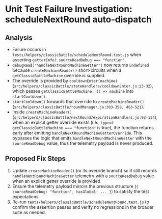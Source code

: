 # Unit Test Failure Investigation: scheduleNextRound auto-dispatch

## Analysis
- Failure occurs in `tests/helpers/classicBattle/scheduleNextRound.test.js` when asserting `getterInfo?.sourceReadDebug === "function"`.
- `debugRead("handleNextRoundMachineGetter")` now returns `undefined` because `createMachineReader()` short-circuits when a `getClassicBattleMachine` override is supplied.
- The override is provided by `cooldownEnter(machine)` (`src/helpers/classicBattle/stateHandlers/cooldownEnter.js:23-32`), which passes `getClassicBattleMachine: () => machine` into `startCooldown()`.
- `startCooldown()` forwards that override to `createMachineReader()` (`src/helpers/classicBattle/roundManager.js:303-358, 463-521`).
- Inside `createMachineReader()` (`src/helpers/classicBattle/nextRound/expirationHandlers.js:92-134`), when an explicit getter override exists (i.e., `typeof getClassicBattleMachine === "function"` is true), the function returns early after emitting `handleNextRoundMachineGetterOverride`. This bypasses the logic that emits `handleNextRoundMachineGetter` with the `sourceReadDebug` value, thus the telemetry payload is never produced.

## Proposed Fix Steps
1. Update `createMachineReader()` (or its override branch) so it still records `handleNextRoundMachineGetter` telemetry with a `sourceReadDebug` value when an explicit getter override is provided.
2. Ensure the telemetry payload mirrors the previous structure (`{ sourceReadDebug: "function", hasGlobal: ... }`) to satisfy the test expectations.
3. Re-run `tests/helpers/classicBattle/scheduleNextRound.test.js` to confirm the assertion passes and verify no regressions in the broader suite as needed.
